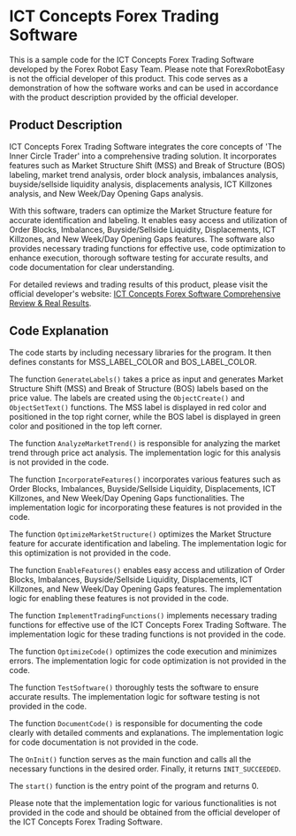 # ICT Concepts Forex Trading Software

This is a sample code for the ICT Concepts Forex Trading Software developed by the Forex Robot Easy Team. Please note that ForexRobotEasy is not the official developer of this product. This code serves as a demonstration of how the software works and can be used in accordance with the product description provided by the official developer.

## Product Description

ICT Concepts Forex Trading Software integrates the core concepts of 'The Inner Circle Trader' into a comprehensive trading solution. It incorporates features such as Market Structure Shift (MSS) and Break of Structure (BOS) labeling, market trend analysis, order block analysis, imbalances analysis, buyside/sellside liquidity analysis, displacements analysis, ICT Killzones analysis, and New Week/Day Opening Gaps analysis.

With this software, traders can optimize the Market Structure feature for accurate identification and labeling. It enables easy access and utilization of Order Blocks, Imbalances, Buyside/Sellside Liquidity, Displacements, ICT Killzones, and New Week/Day Opening Gaps features. The software also provides necessary trading functions for effective use, code optimization to enhance execution, thorough software testing for accurate results, and code documentation for clear understanding.

For detailed reviews and trading results of this product, please visit the official developer's website: [ICT Concepts Forex Software Comprehensive Review & Real Results](https://forexroboteasy.com/forex-robot-review/ict-concepts-forex-software-comprehensive-review-real-results/).

## Code Explanation

The code starts by including necessary libraries for the program. It then defines constants for MSS_LABEL_COLOR and BOS_LABEL_COLOR.

The function `GenerateLabels()` takes a price as input and generates Market Structure Shift (MSS) and Break of Structure (BOS) labels based on the price value. The labels are created using the `ObjectCreate()` and `ObjectSetText()` functions. The MSS label is displayed in red color and positioned in the top right corner, while the BOS label is displayed in green color and positioned in the top left corner.

The function `AnalyzeMarketTrend()` is responsible for analyzing the market trend through price act analysis. The implementation logic for this analysis is not provided in the code.

The function `IncorporateFeatures()` incorporates various features such as Order Blocks, Imbalances, Buyside/Sellside Liquidity, Displacements, ICT Killzones, and New Week/Day Opening Gaps functionalities. The implementation logic for incorporating these features is not provided in the code.

The function `OptimizeMarketStructure()` optimizes the Market Structure feature for accurate identification and labeling. The implementation logic for this optimization is not provided in the code.

The function `EnableFeatures()` enables easy access and utilization of Order Blocks, Imbalances, Buyside/Sellside Liquidity, Displacements, ICT Killzones, and New Week/Day Opening Gaps features. The implementation logic for enabling these features is not provided in the code.

The function `ImplementTradingFunctions()` implements necessary trading functions for effective use of the ICT Concepts Forex Trading Software. The implementation logic for these trading functions is not provided in the code.

The function `OptimizeCode()` optimizes the code execution and minimizes errors. The implementation logic for code optimization is not provided in the code.

The function `TestSoftware()` thoroughly tests the software to ensure accurate results. The implementation logic for software testing is not provided in the code.

The function `DocumentCode()` is responsible for documenting the code clearly with detailed comments and explanations. The implementation logic for code documentation is not provided in the code.

The `OnInit()` function serves as the main function and calls all the necessary functions in the desired order. Finally, it returns `INIT_SUCCEEDED`.

The `start()` function is the entry point of the program and returns 0.

Please note that the implementation logic for various functionalities is not provided in the code and should be obtained from the official developer of the ICT Concepts Forex Trading Software.
